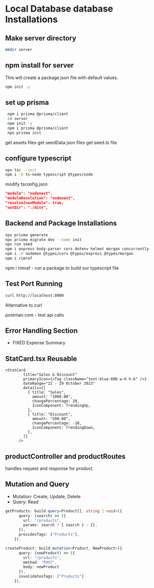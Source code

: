 # Local Database database Installations

## Make server directory

```bash
mkdir server
```

## npm install for server

This will create a package.json file with default values.

```bash
npm init -y
```

## set up prisma

```bash
 npm i prisma @prisma/client
 cd server
 npm init -y
 npm i prisma @prisma/client
 npx prisma init
```

get assets files
get seedData json files
get seed.ts file

## configure typescript

```bash
npx tsc --init
npm i -D ts-node typescript @types/node
```

modify tsconfig.json

```json
"module": "nodenext",
"moduleResolution": "nodenext",
"resolveJsonModule": true,
"outDir": "./dist",
```

## Backend and Package Installations

```bash
npx prisma generate
npx prisma migrate dev --name init
npx run seed
npm i express body-parser cors dotenv helmet morgan concurrently
npm i -D nodemon @types/cors @types/express @types/morgan
npm i rimraf
```

npm i rimraf - run a package to build our typescript file

## Test Port Running

```bash
curl http://localhost:8000
```

Alternative to curl

postman.com -  test api calls

## Error Handling Section

- FIXED Expense Summary

## StatCard.tsx Reusable

```tsx
<StatCard
        title="Sales & Discount"
        primaryIcon={<Tag className="text-blue-600 w-6 h-6" />}
        dateRange="22 - 29 October 2023"
        details={[
          { title: "Sales",
            amount: "1000.00",
            changePercentage: 20,
            IconComponent: TrendingUp,
          },
          { title: "Discount",
            amount: "200.00",
            changePercentage: -10,
            IconComponent: TrendingDown,
          },
        ]}
      />
```

## productController and productRoutes

handles request and response for product.

## Mutation and Query

- Mutation: Create, Update, Delete
- Query: Read

```typescript
getProducts: build.query<Product[], string | void>({
      query: (search) => ({
        url: "/products",
        params: search ? { search } : {},
      }),
      providesTags: ["Products"],
    }),
```

```typescript
createProduct: build.mutation<Product, NewProduct>({
      query: (newProduct) => ({
        url: "/products",
        method: "POST",
        body: newProduct
      }),
      invalidatesTags: ["Products"]
    }),
```
